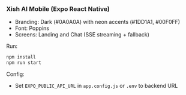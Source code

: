 ### Xish AI Mobile (Expo React Native)

- Branding: Dark (#0A0A0A) with neon accents (#1DD1A1, #00F0FF)
- Font: Poppins
- Screens: Landing and Chat (SSE streaming + fallback)

Run:

```bash
npm install
npm run start
```

Config:

- Set `EXPO_PUBLIC_API_URL` in `app.config.js` or `.env` to backend URL
